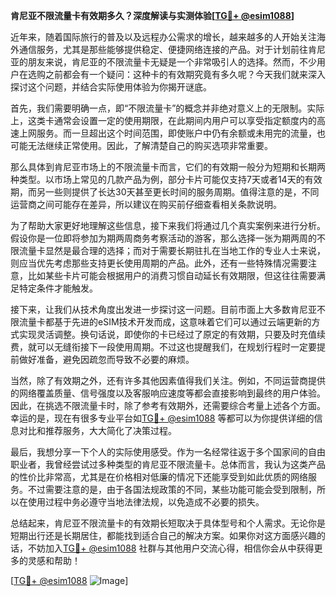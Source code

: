 **肯尼亚不限流量卡有效期多久？深度解读与实测体验[[TG💪+ @esim1088](https://t.me/s/esim1088)]**

近年来，随着国际旅行的普及以及远程办公需求的增长，越来越多的人开始关注海外通信服务，尤其是那些能够提供稳定、便捷网络连接的产品。对于计划前往肯尼亚的朋友来说，肯尼亚的不限流量卡无疑是一个非常吸引人的选择。然而，不少用户在选购之前都会有一个疑问：这种卡的有效期究竟有多久呢？今天我们就来深入探讨这个问题，并结合实际使用体验为你揭开谜底。

首先，我们需要明确一点，即“不限流量卡”的概念并非绝对意义上的无限制。实际上，这类卡通常会设置一定的使用期限，在此期间内用户可以享受指定额度内的高速上网服务。而一旦超出这个时间范围，即使账户中仍有余额或未用完的流量，也可能无法继续正常使用。因此，了解清楚自己的购买选项非常重要。

那么具体到肯尼亚市场上的不限流量卡而言，它们的有效期一般分为短期和长期两种类型。以市场上常见的几款产品为例，部分卡片可能仅支持7天或者14天的有效期，而另一些则提供了长达30天甚至更长时间的服务周期。值得注意的是，不同运营商之间可能存在差异，所以建议在购买前仔细查看相关条款说明。

为了帮助大家更好地理解这些信息，接下来我们将通过几个真实案例来进行分析。假设你是一位即将参加为期两周商务考察活动的游客，那么选择一张为期两周的不限流量卡显然是最合理的选择；而对于需要长期驻扎在当地工作的专业人士来说，则应当优先考虑那些支持更长使用周期的产品。此外，还有一些特殊情况需要注意，比如某些卡片可能会根据用户的消费习惯自动延长有效期限，但这往往需要满足特定条件才能触发。

接下来，让我们从技术角度出发进一步探讨这一问题。目前市面上大多数肯尼亚不限流量卡都基于先进的eSIM技术开发而成，这意味着它们可以通过云端更新的方式实现灵活调整。换句话说，即使你的卡已经过了原定的有效期，只要及时充值续费，就可以无缝衔接下一段使用周期。不过这也提醒我们，在规划行程时一定要提前做好准备，避免因疏忽而导致不必要的麻烦。

当然，除了有效期之外，还有许多其他因素值得我们关注。例如，不同运营商提供的网络覆盖质量、信号强度以及客服响应速度等都会直接影响到最终的用户体验。因此，在挑选不限流量卡时，除了参考有效期外，还需要综合考量上述各个方面。幸运的是，现在有很多专业平台如[TG💪+ @esim1088](https://t.me/s/esim1088) 等都可以为你提供详细的信息对比和推荐服务，大大简化了决策过程。

最后，我想分享一下个人的实际使用感受。作为一名经常往返于多个国家间的自由职业者，我曾经尝试过多种类型的肯尼亚不限流量卡。总体而言，我认为这类产品的性价比非常高，尤其是在价格相对低廉的情况下还能享受到如此优质的网络服务。不过需要注意的是，由于各国法规政策的不同，某些功能可能会受到限制，所以在使用过程中务必遵守当地法律法规，以免造成不必要的损失。

总结起来，肯尼亚不限流量卡的有效期长短取决于具体型号和个人需求。无论你是短期出行还是长期居住，都能找到适合自己的解决方案。如果你对这方面感兴趣的话，不妨加入[TG💪+ @esim1088](https://t.me/s/esim1088) 社群与其他用户交流心得，相信你会从中获得更多的灵感和帮助！

[[TG💪+ @esim1088](https://t.me/s/esim1088) ![Image](https://i.postimg.cc/4NQfJmqS/Snipaste-2025-05-13-00-14-12.png)]